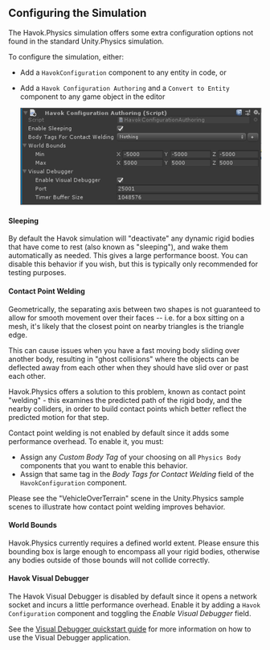 ## Configuring the Simulation

The Havok.Physics simulation offers some extra configuration options not found in the standard Unity.Physics simulation.

To configure the simulation, either:
* Add a `HavokConfiguration` component to any entity in code, or
* Add a `Havok Configuration Authoring` and a `Convert to Entity` component to any game object in the editor

  ![](Images/Havok.Physics.Configuration.png)

#### Sleeping

By default the Havok simulation will "deactivate" any dynamic rigid bodies that have come to rest (also known as "sleeping"), and wake them automatically as needed.
This gives a large performance boost.
You can disable this behavior if you wish, but this is typically only recommended for testing purposes.

#### Contact Point Welding

Geometrically, the separating axis between two shapes is not guaranteed to allow for smooth movement over their faces -- i.e. for a box sitting on a mesh, it's likely that the closest point on nearby triangles is the triangle edge.

This can cause issues when you have a fast moving body sliding over another body, resulting in "ghost collisions" where the objects can be deflected away from each other when they should have slid over or past each other.

Havok.Physics offers a solution to this problem, known as contact point "welding" - this examines the predicted path of the rigid body, and the nearby colliders, in order to build contact points which better reflect the predicted motion for that step.

Contact point welding is not enabled by default since it adds some performance overhead. To enable it, you must:
* Assign any _Custom Body Tag_ of your choosing on all `Physics Body` components that you want to enable this behavior.
* Assign that same tag in the _Body Tags for Contact Welding_ field of the `HavokConfiguration` component.

Please see the "VehicleOverTerrain" scene in the Unity.Physics sample scenes to illustrate how contact point welding improves behavior.

#### World Bounds

Havok.Physics currently requires a defined world extent.
Please ensure this bounding box is large enough to encompass all your rigid bodies, otherwise any bodies outside of those bounds will not collide correctly.

#### Havok Visual Debugger

The Havok Visual Debugger is disabled by default since it opens a network socket and incurs a little performance overhead.
Enable it by adding a `Havok Configuration` component and toggling the _Enable Visual Debugger_ field.

See the [Visual Debugger quickstart guide](vdb_quickstart.md) for more information on how to use the Visual Debugger application.

